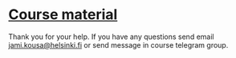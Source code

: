 # [Course material](https://docker-hy.github.io)

Thank you for your help. If you have any questions send email jami.kousa@helsinki.fi or send message in course telegram group.

